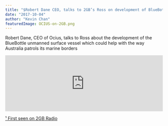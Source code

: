 ```yaml
---
title: "$Robert Dane CEO, talks to 2GB’s Ross on development of BlueBottle"
date: "2017-10-04"
author: "Kevin Chan"
featuredImage: OCIUS-on-2GB.png
---
```



Robert Dane, CEO of Ocius, talks to Ross about the development of the BlueBottle unmanned surface vessel which could help with the way Australia patrols its marine borders

<iframe src="https://omny.fm/shows/money-news-with-ross-greenwood/how-this-nautical-drone-can-transform-border-contr/embed?style=cover&amp;size=square" width="100%" height="180px" frameborder="0"></iframe>

[¹ First seen on 2GB Radio](http://www.2gb.com/podcast/how-this-nautical-drone-can-transform-border-control/)
